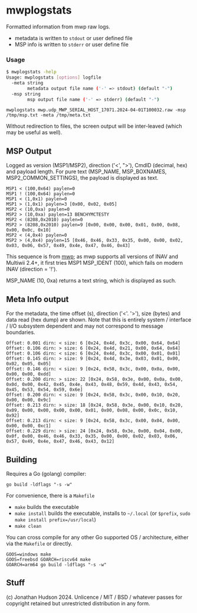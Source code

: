 # mwplogstats

Formatted information from mwp raw logs.

* metadata is written to `stdout` or user defined file
* MSP info is written to `stderr` or user define file

### Usage

``` sh
$ mwplogstats -help
Usage: mwplogstats [options] logfile
  -meta string
    	metadata output file name ('-' => stdout) (default "-")
  -msp string
    	msp output file name ('-' => stderr) (default "-")
```

```
mwplogstats mwp.udp_MWP_SERIAL_HOST_17071.2024-04-01T100032.raw -msp /tmp/msp.txt -meta /tmp/meta.txt
```
Without redirection to files, the screen output will be inter-leaved (which may be useful as well).

## MSP Output

Logged as version (MSP1/MSP2), direction ('<', ">'), CmdID (decimal, hex) and payload length. For pure text (MSP_NAME, MSP_BOXNAMES, MSP2_COMMON_SETTINGS), the payload is displayed as text.

    MSP1 < (100,0x64) paylen=0
	MSP1 ! (100,0x64) paylen=0
	MSP1 < (1,0x1) paylen=0
	MSP1 > (1,0x1) paylen=3 [0x00, 0x02, 0x05]
	MSP2 < (10,0xa) paylen=0
	MSP2 > (10,0xa) paylen=13 BENCHYMCTESTY
	MSP2 < (8208,0x2010) paylen=0
	MSP2 > (8208,0x2010) paylen=9 [0x00, 0x00, 0x00, 0x01, 0x00, 0x08, 0x00, 0x0c, 0x10]
	MSP2 < (4,0x4) paylen=0
	MSP2 > (4,0x4) paylen=15 [0x46, 0x46, 0x33, 0x35, 0x00, 0x00, 0x02, 0x03, 0x06, 0x57, 0x49, 0x4e, 0x47, 0x46, 0x43]

This sequence is from [mwp](https://github.com/stronnag/mwptools); as mwp supports all versions of INAV and Multiwii 2.4+, it first tries MSP1 MSP_IDENT (100), which fails on modern INAV (direction = '!').

MSP_NAME (10, 0xa) returns a text string, which is displayed as such.

## Meta Info output

For the metadata, the time offset (s), direction ('<'. '>'), size (bytes) and data read (hex dump) are shown. Note that this is entirely system / interface / I/O subsystem dependent and may not correspond to message boundaries.

    Offset: 0.001 dirn: < size: 6 [0x24, 0x4d, 0x3c, 0x00, 0x64, 0x64]
	Offset: 0.106 dirn: > size: 6 [0x24, 0x4d, 0x21, 0x00, 0x64, 0x64]
	Offset: 0.106 dirn: < size: 6 [0x24, 0x4d, 0x3c, 0x00, 0x01, 0x01]
	Offset: 0.145 dirn: > size: 9 [0x24, 0x4d, 0x3e, 0x03, 0x01, 0x00, 0x02, 0x05, 0x05]
	Offset: 0.146 dirn: < size: 9 [0x24, 0x58, 0x3c, 0x00, 0x0a, 0x00, 0x00, 0x00, 0xdd]
	Offset: 0.200 dirn: > size: 22 [0x24, 0x58, 0x3e, 0x00, 0x0a, 0x00, 0x0d, 0x00, 0x42, 0x45, 0x4e, 0x43, 0x48, 0x59, 0x4d, 0x43, 0x54, 0x45, 0x53, 0x54, 0x59, 0x6e]
	Offset: 0.200 dirn: < size: 9 [0x24, 0x58, 0x3c, 0x00, 0x10, 0x20, 0x00, 0x00, 0x9c]
	Offset: 0.213 dirn: > size: 18 [0x24, 0x58, 0x3e, 0x00, 0x10, 0x20, 0x09, 0x00, 0x00, 0x00, 0x00, 0x01, 0x00, 0x08, 0x00, 0x0c, 0x10, 0x92]
	Offset: 0.213 dirn: < size: 9 [0x24, 0x58, 0x3c, 0x00, 0x04, 0x00, 0x00, 0x00, 0xc1]
	Offset: 0.229 dirn: > size: 24 [0x24, 0x58, 0x3e, 0x00, 0x04, 0x00, 0x0f, 0x00, 0x46, 0x46, 0x33, 0x35, 0x00, 0x00, 0x02, 0x03, 0x06, 0x57, 0x49, 0x4e, 0x47, 0x46, 0x43, 0x12]

## Building

Requires a Go (golang) compiler:

    go build -ldflags "-s -w"

For convenience, there is a `Makefile`

* `make` builds the executable
* `make install` builds the executable, installs to `~/.local` (or `$prefix`, `sudo make install prefix=/usr/local`)
* `make clean`

You can cross compile for any other Go supported OS / architecture, either via the `Makefile` or directly.

    GOOS=windows make
    GOOS=freebsd GOARCH=riscv64 make
	GOARCH=arm64 go build -ldflags "-s -w"

## Stuff

(c) Jonathan Hudson 2024. Unlicence / MIT / BSD / whatever passes for copyright retained but unrestricted distribution in any form.
